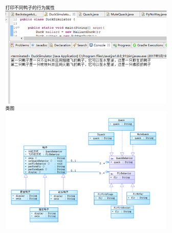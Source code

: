 打印不同鸭子的行为属性<br>
![text](https://github.com/LiWei6/Duck/blob/master/%E8%BF%90%E8%A1%8C%E7%BB%93%E6%9E%9C.png)<br>
类图<br>
![text](https://github.com/LiWei6/Duck/blob/master/Duck%E7%B1%BB%E5%9B%BE.png)


